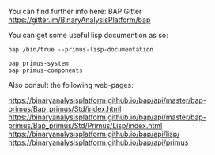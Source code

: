 You can find further info here:  BAP Gitter https://gitter.im/BinaryAnalysisPlatform/bap

You can get some useful lisp documention as so:

`bap /bin/true --primus-lisp-documentation`

```
bap primus-system
bap primus-components
```

Also consult the following web-pages:

<https://binaryanalysisplatform.github.io/bap/api/master/bap-primus/Bap_primus/Std/index.html>
<https://binaryanalysisplatform.github.io/bap/api/master/bap-primus/Bap_primus/Std/Primus/Lisp/index.html>
<https://binaryanalysisplatform.github.io/bap/api/lisp/>
<https://binaryanalysisplatform.github.io/bap/api/primus>


